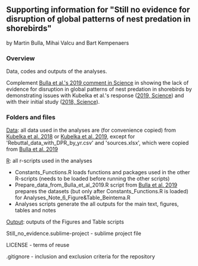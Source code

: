 ## Supporting information for "Still no evidence for disruption of global patterns of nest predation in shorebirds"

by Martin Bulla, Mihai Valcu and Bart Kempenaers


### **Overview**

Data, codes and outputs of the analyses. 

Complement [Bulla et al.'s 2019 comment in Science](https://science.sciencemag.org/content/364/6445/eaaw8529) in showing the lack of evidence for disruption in global patterns of nest predation in shorebirds by demonstrating issues with Kubelka et al.'s response ([2019, Science](https://science.sciencemag.org/content/364/6445/eaaw9893)) and with their initial study ([2018, Science](https://science.sciencemag.org/content/362/6415/680)).


### **Folders and files**

[Data](Data/): all data used in the analyses are (for convenience copied) from [Kubelka et al. 2018](https://doi.org/10.5061/dryad.45g90h4) or [Kubelka et al. 2019](https://osf.io/46bt3/), except for 'Rebuttal_data_with_DPR_by_yr.csv' and 'sources.xlsx', which were copied from [Bulla et al. 2019](https://osf.io/x8fs6/)

[R](R/): all r-scripts used in the analyses
- Constants_Functions.R loads functions and packages used in the other R-scripts (needs to be loaded before running the other scripts)
- Prepare_data_from_Bulla_et_al_2019.R script from [Bulla et al. 2019](https://osf.io/x8fs6/) prepares the datasets (but only after Constants_Functions.R is loaded) for Analyses_Note_6_Figure&Table_Beintema.R
- Analyses scripts generate the all outputs for the main text, figures, tables and notes

[Output](Output/): outputs of the Figures and Table scripts

Still_no_evidence.sublime-project - sublime project file

LICENSE - terms of reuse

.gitignore - inclusion and exclusion criteria for the repository
